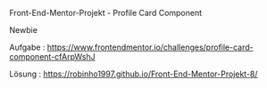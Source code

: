 Front-End-Mentor-Projekt - Profile Card Component
 
Newbie


Aufgabe :
https://www.frontendmentor.io/challenges/profile-card-component-cfArpWshJ


Lösung :
https://robinho1997.github.io/Front-End-Mentor-Projekt-8/
